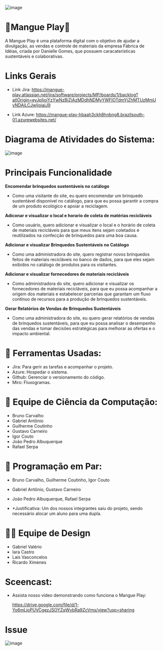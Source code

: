 ![image](https://github.com/user-attachments/assets/a63bcaf5-b3e6-47f0-84eb-361b0cb964ee)

# 🌳Mangue Play🌳
 A Mangue Play é uma plataforma digital com o objetivo de ajudar a divulgação, as vendas e controle de materiais da empresa Fábrica de Idéias, criada por Danielle Gomes, que possuem caracaterísticas sustentáveis e colaborativas.

# Links Gerais
 - Link Jira: https://mangue-play.atlassian.net/jira/software/projects/MP/boards/1/backlog?atlOrigin=eyJpIjoiYzYwNzBjZjAzMDdhNDMyYWFlOTdmYjZhMTUzMmUyNDAiLCJwIjoiaiJ9

- Link Azure: https://mangue-play-hbaah3ckh8hnbng8.brazilsouth-01.azurewebsites.net/

# Diagrama de Atividades do Sistema:
![image](https://github.com/user-attachments/assets/8096557a-36f8-42dc-a27b-2bce2ce5c27d)

# Principais Funcionalidade

<strong>Encomendar brinquedos sustentáveis no catálogo</p></strong>
- Como uma visitante do site, eu quero encomendar um brinquedo sustentável disponível no catálogo, para que eu possa garantir a compra de um produto ecológico e apoiar a reciclagem.</p1>

<strong>Adiconar e visualizar o local e horario de coleta de matérias recicláveis</p></strong>
- Como usuário, quero adicionar e visualizar o local e o horário de coleta de materiais recicláveis para que meus itens sejam coletados e reutilizados na confecção de brinquedos para uma boa causa.</p1>

<strong>Adicionar e visualizar Brinquedos Sustentáveis no Catálogo</p></strong>
- Como uma administradora do site, quero registrar novos brinquedos feitos de materiais recicláveis no banco de dados, para que eles sejam exibidos no catálogo de produtos para os visitantes.</p1>

<strong>Adicionar e visualizar fornecedores de materiais recicláveis</p></strong>
- Como administradora do site, quero adicionar e visualizar os fornecedores de materiais recicláveis, para que eu possa acompanhar a origem dos materiais e estabelecer parcerias que garantam um fluxo contínuo de recursos para a produção de brinquedos sustentáveis.</p1>

<strong>Gerar Relatórios de Vendas de Brinquedos Sustentáveis</p></strong>
- Como uma administradora do site, eu quero gerar relatórios de vendas de brinquedos sustentáveis, para que eu possa analisar o desempenho das vendas e tomar decisões estratégicas para melhorar as ofertas e o impacto ambiental.</p1>

# 🧰 Ferramentas Usadas:
- Jira: Para gerir as tarefas e acompanhar o projeto.
- Azure: Hospedar o sistema.
- Github: Gerenciar o versionamento do código.
- Miro: Fluxogramas.

# 👥 Equipe de Ciência da Computação:
- Bruno Carvalho
- Gabriel Antônio
- Guilherme Coutinho
- Gustavo Carneiro
- Igor Couto
- João Pedro Albuquerque
- Rafael Serpa

# 👥 Programação em Par:
- Bruno Carvalho, Guilherme Coutinho, Igor Couto

- Gabriel Antônio, Gustavo Carneiro
 
- João Pedro Albuquerque, Rafael Serpa

- *Justificativa: Um dos nossos integrantes saiu do projeto, sendo necessário alocar um aluno para uma dupla.
# 🧑‍🎨 Equipe de Design
- Gabriel Valério
- Iara Castro
- Laís Vasconcelos
- Ricardo Ximenes

# Sceencast:
- Assista nosso vídeo demonstrando como funciona o Mangue Play:
  
  https://drive.google.com/file/d/1-Yo6mLjoPUVCgezJSOYZqWvbRa9ZcVms/view?usp=sharing

# Issue
![image](https://github.com/user-attachments/assets/b12990b2-84db-49ec-b030-fbf2b37be3a2)


